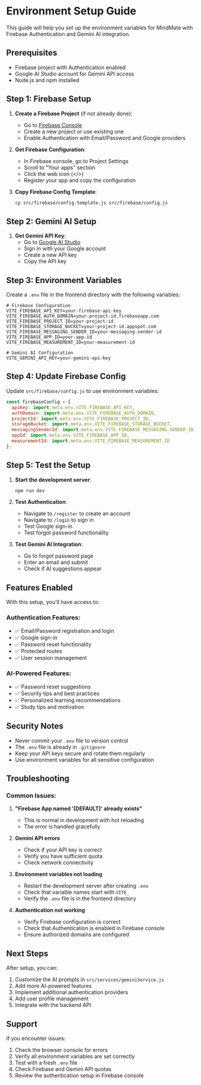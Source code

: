 # Environment Setup Guide

This guide will help you set up the environment variables for MindMate with Firebase Authentication and Gemini AI integration.

## Prerequisites

- Firebase project with Authentication enabled
- Google AI Studio account for Gemini API access
- Node.js and npm installed

## Step 1: Firebase Setup

1. **Create a Firebase Project** (if not already done):
   - Go to [Firebase Console](https://console.firebase.google.com/)
   - Create a new project or use existing one
   - Enable Authentication with Email/Password and Google providers

2. **Get Firebase Configuration**:
   - In Firebase console, go to Project Settings
   - Scroll to "Your apps" section
   - Click the web icon (</>)
   - Register your app and copy the configuration

3. **Copy Firebase Config Template**:
   ```bash
   cp src/firebase/config.template.js src/firebase/config.js
   ```

## Step 2: Gemini AI Setup

1. **Get Gemini API Key**:
   - Go to [Google AI Studio](https://makersuite.google.com/app/apikey)
   - Sign in with your Google account
   - Create a new API key
   - Copy the API key

## Step 3: Environment Variables

Create a `.env` file in the frontend directory with the following variables:

```env
# Firebase Configuration
VITE_FIREBASE_API_KEY=your-firebase-api-key
VITE_FIREBASE_AUTH_DOMAIN=your-project-id.firebaseapp.com
VITE_FIREBASE_PROJECT_ID=your-project-id
VITE_FIREBASE_STORAGE_BUCKET=your-project-id.appspot.com
VITE_FIREBASE_MESSAGING_SENDER_ID=your-messaging-sender-id
VITE_FIREBASE_APP_ID=your-app-id
VITE_FIREBASE_MEASUREMENT_ID=your-measurement-id

# Gemini AI Configuration
VITE_GEMINI_API_KEY=your-gemini-api-key
```

## Step 4: Update Firebase Config

Update `src/firebase/config.js` to use environment variables:

```javascript
const firebaseConfig = {
  apiKey: import.meta.env.VITE_FIREBASE_API_KEY,
  authDomain: import.meta.env.VITE_FIREBASE_AUTH_DOMAIN,
  projectId: import.meta.env.VITE_FIREBASE_PROJECT_ID,
  storageBucket: import.meta.env.VITE_FIREBASE_STORAGE_BUCKET,
  messagingSenderId: import.meta.env.VITE_FIREBASE_MESSAGING_SENDER_ID,
  appId: import.meta.env.VITE_FIREBASE_APP_ID,
  measurementId: import.meta.env.VITE_FIREBASE_MEASUREMENT_ID
};
```

## Step 5: Test the Setup

1. **Start the development server**:
   ```bash
   npm run dev
   ```

2. **Test Authentication**:
   - Navigate to `/register` to create an account
   - Navigate to `/login` to sign in
   - Test Google sign-in
   - Test forgot password functionality

3. **Test Gemini AI Integration**:
   - Go to forgot password page
   - Enter an email and submit
   - Check if AI suggestions appear

## Features Enabled

With this setup, you'll have access to:

### Authentication Features:
- ✅ Email/Password registration and login
- ✅ Google sign-in
- ✅ Password reset functionality
- ✅ Protected routes
- ✅ User session management

### AI-Powered Features:
- ✅ Password reset suggestions
- ✅ Security tips and best practices
- ✅ Personalized learning recommendations
- ✅ Study tips and motivation

## Security Notes

- Never commit your `.env` file to version control
- The `.env` file is already in `.gitignore`
- Keep your API keys secure and rotate them regularly
- Use environment variables for all sensitive configuration

## Troubleshooting

### Common Issues:

1. **"Firebase App named '[DEFAULT]' already exists"**
   - This is normal in development with hot reloading
   - The error is handled gracefully

2. **Gemini API errors**
   - Check if your API key is correct
   - Verify you have sufficient quota
   - Check network connectivity

3. **Environment variables not loading**
   - Restart the development server after creating `.env`
   - Check that variable names start with `VITE_`
   - Verify the `.env` file is in the frontend directory

4. **Authentication not working**
   - Verify Firebase configuration is correct
   - Check that Authentication is enabled in Firebase console
   - Ensure authorized domains are configured

## Next Steps

After setup, you can:

1. Customize the AI prompts in `src/services/geminiService.js`
2. Add more AI-powered features
3. Implement additional authentication providers
4. Add user profile management
5. Integrate with the backend API

## Support

If you encounter issues:

1. Check the browser console for errors
2. Verify all environment variables are set correctly
3. Test with a fresh `.env` file
4. Check Firebase and Gemini API quotas
5. Review the authentication setup in Firebase console 